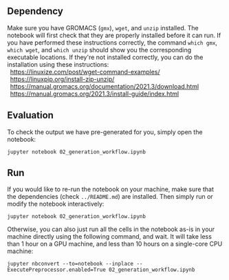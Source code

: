## Dependency

Make sure you have GROMACS (`gmx`), `wget`, and `unzip` installed. The notebook will first check that they are properly installed before it can run.
If you have performed these instructions correctly, the command `which gmx`, `which wget`, and `which unzip` should show you the corresponding executable locations.
If they're not installed correctly, you can do the installation using these instructions: <br />
&ensp;https://linuxize.com/post/wget-command-examples/ <br />
&ensp;https://linuxpip.org/install-zip-unzip/ <br />
&ensp;https://manual.gromacs.org/documentation/2021.3/download.html <br />
&ensp;https://manual.gromacs.org/2021.3/install-guide/index.html

## Evaluation

To check the output we have pre-generated for you, simply open the notebook:

```
jupyter notebook 02_generation_workflow.ipynb
```


## Run

If you would like to re-run the notebook on your machine, make sure that the dependencies (check `../README.md`) are installed.
Then simply run or modify the notebook interactively:

```
jupyter notebook 02_generation_workflow.ipynb
```

Otherwise, you can also just run all the cells in the notebook as-is in your machine directly using the following command, and wait. It will take less than 1 hour on a GPU machine, and less than 10 hours on a single-core CPU machine:

```
jupyter nbconvert --to=notebook --inplace --ExecutePreprocessor.enabled=True 02_generation_workflow.ipynb
```
